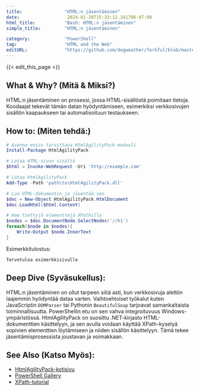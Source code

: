 ```yaml
---
title:                "HTML:n jäsentäminen"
date:                  2024-01-20T15:33:12.341706-07:00
html_title:           "Bash: HTML:n jäsentäminen"
simple_title:         "HTML:n jäsentäminen"

category:             "PowerShell"
tag:                  "HTML and the Web"
editURL:              "https://github.com/dogweather/forkful/blob/master/content/fi/powershell/parsing-html.md"
---
```


{{< edit_this_page >}}

## What & Why? (Mitä & Miksi?)
HTML:n jäsentäminen on prosessi, jossa HTML-sisällöstä poimitaan tietoja. Koodaajat tekevät tämän datan hyödyntämiseen, esimerkiksi verkkosivujen sisällön kaapaukseen tai automatisoituun testaukseen.

## How to: (Miten tehdä:)
```PowerShell
# Asenna ensin tarvittava HtmlAgilityPack-moduuli
Install-Package HtmlAgilityPack

# Lataa HTML-sivun sisältö
$html = Invoke-WebRequest -Uri 'http://example.com'

# Lataa HtmlAgilityPack
Add-Type -Path 'path\to\HtmlAgilityPack.dll'

# Luo HTML-dokumentin ja jäsentää sen
$doc = New-Object HtmlAgilityPack.HtmlDocument
$doc.LoadHtml($html.Content)

# Hae tiettyjä elementtejä XPathilla
$nodes = $doc.DocumentNode.SelectNodes('//h1')
foreach($node in $nodes){
    Write-Output $node.InnerText
}
```
Esimerkkitulostus:
```
Tervetuloa esimerkkisivulle
```

## Deep Dive (Syväsukellus):
HTML:n jäsentäminen on ollut tarpeen siitä asti, kun verkkosivuja alettiin laajemmin hyödyntää dataa varten. Vaihtoehtoiset työkalut kuten JavaScriptin `DOMParser` tai Pythonin `BeautifulSoup` tarjoavat samankaltaista toiminnallisuutta. PowerShellin etu on sen vahva integroituvuus Windows-ympäristössä. HtmlAgilityPack on suosittu .NET-kirjasto HTML-dokumenttien käsittelyyn, ja sen avulla voidaan käyttää XPath-kyselyä sopivien elementtien löytämiseen ja niiden sisällön käsittelyyn. Tämä tekee jäsentämisprosessista joustavan ja voimakkaan.

## See Also (Katso Myös):
- [HtmlAgilityPack-kotisivu](https://html-agility-pack.net/)
- [PowerShell Gallery](https://www.powershellgallery.com/)
- [XPath-tutorial](https://www.w3schools.com/xml/xpath_intro.asp)
